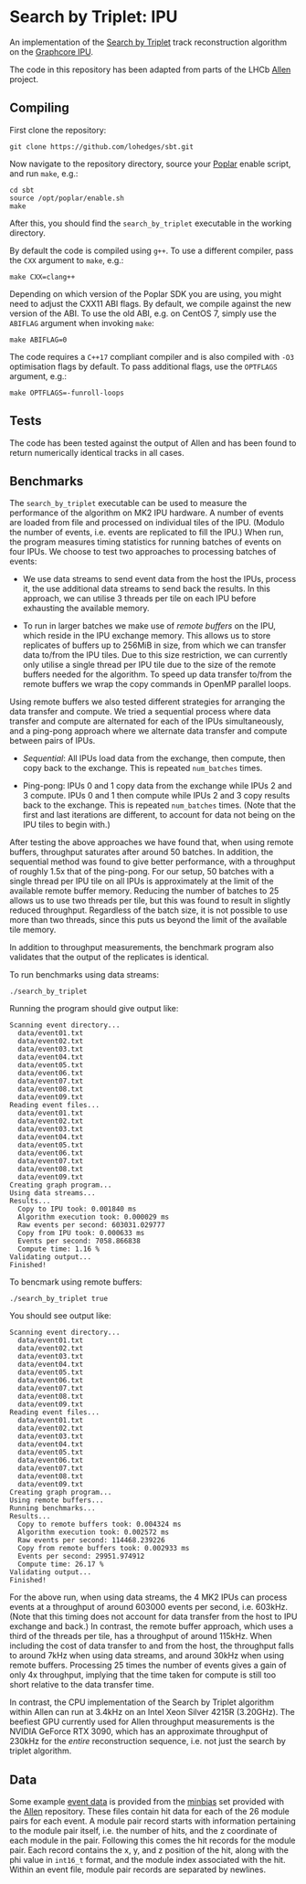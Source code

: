 # Search by Triplet: IPU

An implementation of the [Search by Triplet](https://doi.org/10.1109/IPDPSW.2019.00118)
track reconstruction algorithm on the
[Graphcore IPU](https://www.graphcore.ai).

The code in this repository has been adapted from parts of the LHCb
[Allen](https://gitlab.cern.ch/lhcb/Allen) project.

## Compiling

First clone the repository:

```
git clone https://github.com/lohedges/sbt.git
```

Now navigate to the repository directory, source your
[Poplar](https://docs.graphcore.ai/projects/poplar-user-guide/en/latest/index.html)
enable script, and run `make`, e.g.:

```
cd sbt
source /opt/poplar/enable.sh
make
```

After this, you should find the `search_by_triplet` executable in the working
directory.

By default the code is compiled using `g++`. To use a different compiler, pass
the `CXX` argument to `make`, e.g.:

```
make CXX=clang++
```

Depending on which version of the Poplar SDK you are using, you might
need to adjust the CXX11 ABI flags. By default, we compile against the
new version of the ABI. To use the old ABI, e.g. on CentOS 7, simply use
the `ABIFLAG` argument when invoking `make`:

```
make ABIFLAG=0
```

The code requires a `C++17` compliant compiler and is also compiled with `-O3`
optimisation flags by default. To pass additional flags, use the `OPTFLAGS`
argument, e.g.:

```
make OPTFLAGS=-funroll-loops
```

## Tests

The code has been tested against the output of Allen and has been
found to return numerically identical tracks in all cases.

## Benchmarks

The `search_by_triplet` executable can be used to measure the performance
of the algorithm on MK2 IPU hardware. A number of events are loaded from
file and processed on individual tiles of the IPU. (Modulo the number
of events, i.e. events are replicated to fill the IPU.) When run, the
program measures timing statistics for running batches of events on four
IPUs. We choose to test two approaches to processing batches of events:

* We use data streams to send event data from the host the IPUs, process
it, the use additional data streams to send back the results. In this
approach, we can utilise 3 threads per tile on each IPU before exhausting
the available memory.

* To run in larger batches we make use of _remote buffers_ on the IPU, which
reside in the IPU exchange memory. This allows us to store replicates of
buffers up to 256MiB in size, from which we can transfer data to/from
the IPU tiles. Due to this size restriction, we can currently only utilise
a single thread per IPU tile due to the size of the remote buffers needed
for the algorithm. To speed up data transfer to/from the remote buffers we
wrap the copy commands in OpenMP parallel loops.

Using remote buffers we also tested different strategies for arranging the
data transfer and compute. We tried a sequential process where data transfer
and compute are alternated for each of the IPUs simultaneously, and a
ping-pong approach where we alternate data transfer and compute between pairs
of IPUs.

* _Sequential_: All IPUs load data from the exchange, then compute, then
copy back to the exchange. This is repeated `num_batches` times.

* Ping-pong: IPUs 0 and 1 copy data from the exchange while IPUs 2 and 3
compute. IPUs 0 and 1 then compute while IPUs 2 and 3 copy results back
to the exchange. This is repeated `num_batches` times. (Note that the first
and last iterations are different, to account for data not being on the
IPU tiles to begin with.)

After testing the above approaches we have found that, when using remote
buffers, throughput saturates after around 50 batches. In addition, the
sequential method was found to give better performance, with a throughput
of roughly 1.5x that of the ping-pong. For our setup, 50 batches with a
single thread per IPU tile on all IPUs is approximately at the limit of the
available remote buffer memory. Reducing the number of batches to 25 allows
us to use two threads per tile, but this was found to result in slightly
reduced throughput. Regardless of the batch size, it is not possible to use
more than two threads, since this puts us beyond the limit of the available
tile memory.

In addition to throughput measurements, the benchmark program also validates
that the output of the replicates is identical.

To run benchmarks using data streams:

```
./search_by_triplet
```

Running the program should give output like:

```
Scanning event directory...
  data/event01.txt
  data/event02.txt
  data/event03.txt
  data/event04.txt
  data/event05.txt
  data/event06.txt
  data/event07.txt
  data/event08.txt
  data/event09.txt
Reading event files...
  data/event01.txt
  data/event02.txt
  data/event03.txt
  data/event04.txt
  data/event05.txt
  data/event06.txt
  data/event07.txt
  data/event08.txt
  data/event09.txt
Creating graph program...
Using data streams...
Results...
  Copy to IPU took: 0.001840 ms
  Algorithm execution took: 0.000029 ms
  Raw events per second: 603031.029777
  Copy from IPU took: 0.000633 ms
  Events per second: 7058.866838
  Compute time: 1.16 %
Validating output...
Finished!
````

To bencmark using remote buffers:

```
./search_by_triplet true
```

You should see output like:

```
Scanning event directory...
  data/event01.txt
  data/event02.txt
  data/event03.txt
  data/event04.txt
  data/event05.txt
  data/event06.txt
  data/event07.txt
  data/event08.txt
  data/event09.txt
Reading event files...
  data/event01.txt
  data/event02.txt
  data/event03.txt
  data/event04.txt
  data/event05.txt
  data/event06.txt
  data/event07.txt
  data/event08.txt
  data/event09.txt
Creating graph program...
Using remote buffers...
Running benchmarks...
Results...
  Copy to remote buffers took: 0.004324 ms
  Algorithm execution took: 0.002572 ms
  Raw events per second: 114468.239226
  Copy from remote buffers took: 0.002933 ms
  Events per second: 29951.974912
  Compute time: 26.17 %
Validating output...
Finished!
````

For the above run, when using data streams, the 4 MK2 IPUs can process events at
a throughput of around 603000 events per second, i.e. 603kHz. (Note that this
timing does not account for data transfer from the host to IPU exchange and back.)
In contrast, the remote buffer approach, which uses a third of the threads per
tile, has a throughput of around 115kHz. When including the cost of data transfer
to and from the host, the throughput falls to around 7kHz when using data streams,
and around 30kHz when using remote buffers. Processing 25 times the number of
events gives a gain of only 4x throughput, implying that the time taken for
compute is still too short relative to the data transfer time.

In contrast, the CPU implementation of the Search by Triplet algorithm within
Allen can run at 3.4kHz on an Intel Xeon Silver 4215R (3.20GHz). The beefiest
GPU currently used for Allen throughput measurements is the NVIDIA GeForce
RTX 3090, which has an approximate throughput of 230kHz for the _entire_
reconstruction sequence, i.e. not just the search by triplet algorithm.

## Data

Some example [event data](data) is provided from the [minbias](https://gitlab.cern.ch/lhcb/Allen/-/tree/master/input/minbias)
set provided with the [Allen](https://gitlab.cern.ch/lhcb/Allen) repository.
These files contain hit data for each of the 26 module pairs for each event.
A module pair record starts with information pertaining to the module pair
itself, i.e. the number of hits, and the z coordinate of each module in the
pair. Following this comes the hit records for the module pair. Each record
contains the x, y, and z position of the hit, along with the phi value in
`int16_t` format, and the module index associated with the hit. Within an
event file, module pair records are separated by newlines.
